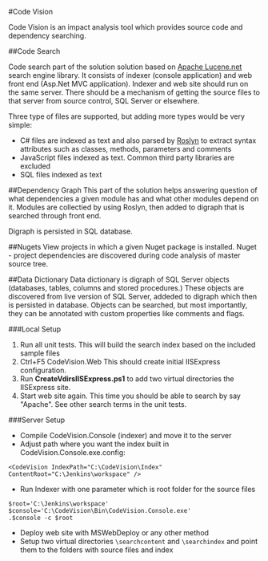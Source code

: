 #Code Vision

Code Vision is an impact analysis tool which provides source code and dependency searching.

##Code Search

Code search part of the solution solution based on [Apache Lucene.net](https://github.com/StanBPublic/CodeChurnLoader)
search engine library. It consists of indexer (console application) and web front end (Asp.Net MVC application). Indexer and web site should run on the same server.
There should be a mechanism of getting the source files to that server from source control, SQL Server or elsewhere.

Three type of files are supported, but adding more types would be very simple:

* C# files are indexed as text and also parsed by [Roslyn](https://github.com/dotnet/roslyn) to extract syntax attributes such as
classes, methods, parameters and comments
* JavaScript files indexed as text. Common third party libraries are excluded
* SQL files indexed as text

##Dependency Graph
This part of the solution helps answering question of what dependencies a given module has and what other modules depend on it. Modules are collectied by using Roslyn,
then added to digraph that is searched through front end. 

Digraph is persisted in SQL database.

##Nugets
View projects in which a given Nuget package is installed. Nuget - project dependencies are discovered during code analysis of master source tree.


##Data Dictionary
Data dictionary is digraph of SQL Server objects (databases, tables, columns and stored procedures.) These objects are discovered from
live version of SQL Server, addeded to digraph which then is persisted in database. Objects can be searched, but most importantly,
they can be annotated with custom properties like comments and flags. 

###Local Setup

1. Run all unit tests. This will build the search index based on the included sample files
2. Ctrl+F5 CodeVision.Web This should create initial IISExpress configuration.
3. Run **CreateVdirsIISExpress.ps1** to add two virtual directories the IISExpress site.
4. Start web site again. This time you should be able to search by say "Apache". See other search terms in the unit tests.

###Server Setup
* Compile CodeVision.Console (indexer) and move it to the server
* Adjust path where you want the index built in CodeVision.Console.exe.config:
```
<CodeVision IndexPath="C:\CodeVision\Index" ContentRoot="C:\Jenkins\workspace" />
```

* Run Indexer with one parameter which is root folder for the source files

```
$root='C:\Jenkins\workspace'
$console='C:\CodeVision\Bin\CodeVision.Console.exe'
.$console -c $root
```

* Deploy web site with MSWebDeploy or any other method
* Setup two virtual directories `\searchcontent` and `\searchindex` and point them to the folders 
with source files and index


